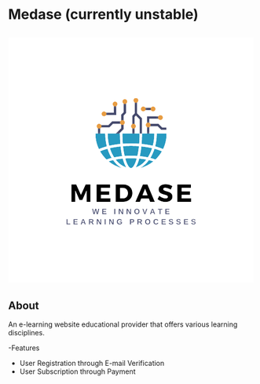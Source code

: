 # Medase (currently unstable)
![alt text](https://github.com/jerwintuchi/medase/blob/main/images/logomedasee.png)
 ---
## About
An e-learning website educational provider that offers various learning disciplines.

-Features
  - User Registration through E-mail Verification
  - User Subscription through Payment
